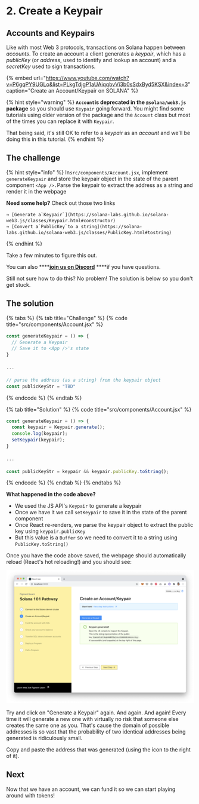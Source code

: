 # 2. Create a Keypair

## Accounts and Keypairs

Like with most Web 3 protocols, transactions on Solana happen between _accounts_.  To create an account a client generates a _keypair_, which has a _publicKey_ \(or _address_, used to identify and lookup an account\) and a _secretKey_ used to sign transactions.

{% embed url="https://www.youtube.com/watch?v=P6gqPY9UGLo&list=PLkgTdjgP1aUAiqqbvVi3b0sSdxByd5KSX&index=3" caption="Create an Account/Keypair on SOLANA" %}

{% hint style="warning" %}
**`Account`is deprecated in the `@solana/web3.js` package** so you should use `Keypair` going forward. You might find some tutorials using older version of the package and the `Account` class but most of the times you can replace it with `Keypair`.

That being said, it's still OK to refer to a _keypair_ as an _account_ and we'll be doing this in this tutorial.
{% endhint %}

## The challenge

{% hint style="info" %}
In`src/components/Account.jsx`, implement `generateKeypair` and store the keypair object in the state of the parent component `<App />.`Parse the keypair to extract the address as a string and render it in the webpage

**Need some help?** Check out those two links

    → [Generate a`Keypair`](https://solana-labs.github.io/solana-web3.js/classes/Keypair.html#constructor)  
    → [Convert a`PublicKey`to a string](https://solana-labs.github.io/solana-web3.js/classes/PublicKey.html#tostring)
{% endhint %}

Take a few minutes to figure this out.

You can also ****[**join us on Discord**](https://discord.gg/fszyM7K) ****if you have questions.

Still not sure how to do this? No problem! The solution is below so you don't get stuck.

## The solution

{% tabs %}
{% tab title="Challenge" %}
{% code title="src/components/Account.jsx" %}
```jsx
const generateKeypair = () => {
  // Generate a Keypair
  // Save it to <App />'s state
}

...

// parse the address (as a string) from the keypair object
const publicKeyStr = "TBD"
```
{% endcode %}
{% endtab %}

{% tab title="Solution" %}
{% code title="src/components/Account.jsx" %}
```jsx
const generateKeypair = () => {
  const keypair = Keypair.generate();
  console.log(keypair);
  setKeypair(keypair);
}

...

const publicKeyStr = keypair && keypair.publicKey.toString();
```
{% endcode %}
{% endtab %}
{% endtabs %}

**What happened in the code above?**

* We used the JS API's `Keypair` to generate a keypair
* Once we have it we call `setKeypair` to save it in the state of the parent component
* Once React re-renders, we parse the keypair object to extract the public key using `keypair.publicKey`
* But this value is a `Buffer` so we need to convert it to a string using `PublicKey.toString()`

Once you have the code above saved, the webpage should automatically reload \(React's hot reloading!\) and you should see:

![](../../../.gitbook/assets/screen-shot-2021-06-14-at-10.48.29-pm.png)

Try and click on "Generate a Keypair" again. And again. And again! Every time it will generate a new one with virtually no risk that someone else creates the same one as you. That's cause the domain of possible addresses is so vast that the probability of two identical addresses being generated is ridiculously small.

Copy and paste the address that was generated \(using the icon to the right of it\).

## Next

Now that we have an account, we can fund it so we can start playing around with tokens!

